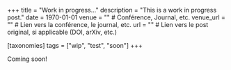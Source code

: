 +++
title = "Work in progress..."
description = "This is a work in progress post."
date = 1970-01-01
venue = ""  # Conférence, Journal, etc.
venue_url = ""  # Lien vers la conférence, le journal, etc.
url = ""  # Lien vers le post original, si applicable (DOI, arXiv, etc.)

[taxonomies]
tags = ["wip", "test", "soon"]
+++

Coming soon!
